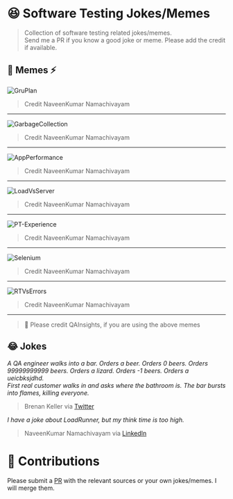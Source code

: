 # 😆 Software Testing Jokes/Memes

> Collection of software testing related jokes/memes.  
> Send me a PR if you know a good joke or meme. Please add the credit if available.


## 🎨 Memes ⚡


![GruPlan](./memes/GruPlan.jpg)  

> Credit NaveenKumar Namachivayam

***

![GarbageCollection](./memes/GarbageCollection.jpg)  

> Credit NaveenKumar Namachivayam

***

![AppPerformance](./memes/AppPerformance.jpg)  

> Credit NaveenKumar Namachivayam

***

![LoadVsServer](./memes/LoadVsServer.jpg)  

> Credit NaveenKumar Namachivayam

***

![PT-Experience](./memes/PT-Experience.jpg)  

> Credit NaveenKumar Namachivayam

***

![Selenium](./memes/Selenium.jpg)  

> Credit NaveenKumar Namachivayam

***

![RTVsErrors](./memes/RTVsErrors.jpg)  

> Credit NaveenKumar Namachivayam

***


> 🙏 Please credit QAInsights, if you are using the above memes


## 😂 Jokes

*A QA engineer walks into a bar. Orders a beer. Orders 0 beers. Orders 99999999999 beers. Orders a lizard. Orders -1 beers. Orders a ueicbksjdhd.  
First real customer walks in and asks where the bathroom is. The bar bursts into flames, killing everyone.*

> <p align="left">Brenan Keller via <a href="https://twitter.com/brenankeller/status/1068615953989087232?lang=en">Twitter</a></p>

*I have a joke about LoadRunner, but my think time is too high.*  
> <p align="left">NaveenKumar Namachivayam via <a href="https://www.linkedin.com/posts/naveenkumarn_loadrunner-performancetesting-activity-6696591926348582912-Mu1K/">LinkedIn</a></p>


# 🙏 Contributions

Please submit a [PR](https://github.com/QAInsights/Testing-Jokes-Memes/pulls) with the relevant sources or your own jokes/memes. I will merge them.
